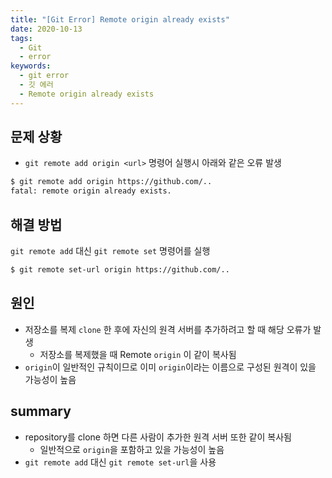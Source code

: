 ```yaml
---
title: "[Git Error] Remote origin already exists"
date: 2020-10-13
tags:
  - Git
  - error
keywords:
  - git error
  - 깃 에러
  - Remote origin already exists
---
```



## 문제 상황


* ``git remote add origin <url>`` 명령어 실행시 아래와 같은 오류 발생 

```bash
$ git remote add origin https://github.com/..
fatal: remote origin already exists.
```



## 해결 방법 

``git remote add`` 대신 ``git remote set`` 명령어를 실행

```bash
$ git remote set-url origin https://github.com/..
```



## 원인

* 저장소를 복제 ``clone`` 한 후에 자신의 원격 서버를 추가하려고 할 때 해당 오류가 발생
    * 저장소를 복제했을 때 Remote ``origin`` 이 같이 복사됨
* ``origin``이 일반적인 규칙이므로 이미 ``origin``이라는 이름으로 구성된 원격이 있을 가능성이 높음





## summary

* repository를 clone 하면 다른 사람이 추가한 원격 서버 또한 같이 복사됨
    * 일반적으로 ``origin``을 포함하고 있을 가능성이 높음
* ``git remote add`` 대신 ``git remote set-url``을 사용